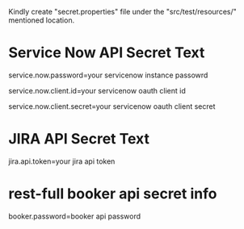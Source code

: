 Kindly create "secret.properties" file under the "src/test/resources/" mentioned location.

# Service Now API Secret Text
service.now.password=your servicenow instance passowrd

service.now.client.id=your servicenow oauth client id

service.now.client.secret=your servicenow oauth client secret

# JIRA API Secret Text
jira.api.token=your jira api token

# rest-full booker api secret info
booker.password=booker api password
